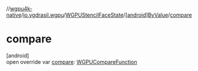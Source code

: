 //[wgpu4k-native](../../../../index.md)/[io.ygdrasil.wgpu](../../index.md)/[WGPUStencilFaceState](../index.md)/[[android]ByValue](index.md)/[compare](compare.md)

# compare

[android]\
open override var [compare](compare.md): [WGPUCompareFunction](../../-w-g-p-u-compare-function/index.md)